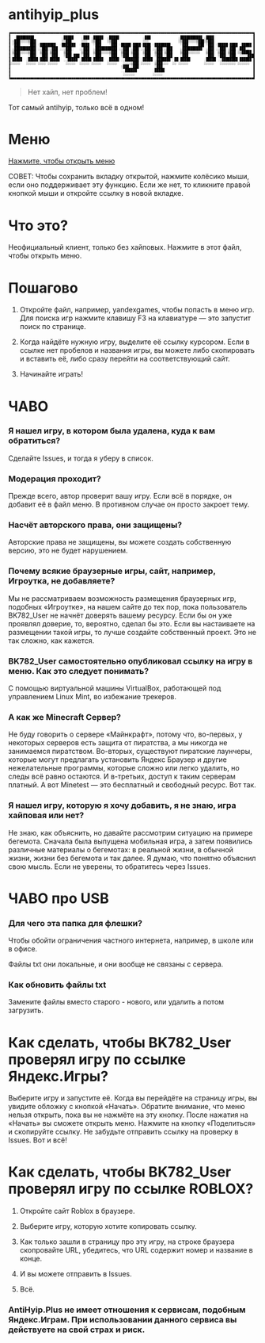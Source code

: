 # antihyip_plus
![Логотип](ascii-text-art.png)
> Нет хайп, нет проблем!

Тот самый antihyip, только всё в одном!

# Меню
[Нажмите, чтобы открыть меню](menu.md)

СОВЕТ: Чтобы сохранить вкладку открытой, нажмите колёсико мыши, если оно поддерживает эту функцию. Если же нет, то кликните правой кнопкой мыши и откройте ссылку в новой вкладке.

# Что это?
Неофициальный клиент, только без хайповых. Нажмите в этот файл, чтобы открыть меню.

# Пошагово
1. Откройте файл, например, yandexgames, чтобы попасть в меню игр. Для поиска игр нажмите клавишу F3 на клавиатуре — это запустит поиск по странице.

2. Когда найдёте нужную игру, выделите её ссылку курсором. Если в ссылке нет пробелов и названия игры, вы можете либо скопировать и вставить её, либо сразу перейти на соответствующий сайт.

3. Начинайте играть!

# ЧАВО
### Я нашел игру, в котором была удалена, куда к вам обратиться?

Сделайте Issues, и тогда я уберу в список.

### Модерация проходит?

Прежде всего, автор проверит вашу игру. Если всё в порядке, он добавит её в файл меню. В противном случае он просто закроет тему.

### Насчёт авторского права, они защищены?

Авторские права не защищены, вы можете создать собственную версию, это не будет нарушением.

### Почему всякие браузерные игры, сайт, например, Игроутка, не добавляете?

Мы не рассматриваем возможность размещения браузерных игр, подобных «Игроутке», на нашем сайте до тех пор, пока пользователь BK782_User не начнёт доверять вашему ресурсу. Если бы он уже проявлял доверие, то, вероятно, сделал бы это. Если вы настаиваете на размещении такой игры, то лучше создайте собственный проект. Это не так сложно, как кажется.

### BK782_User самостоятельно опубликовал ссылку на игру в меню. Как это следует понимать?

С помощью виртуальной машины VirtualBox, работающей под управлением Linux Mint, во избежание трекеров.

### А как же Minecraft Сервер?

Не буду говорить о сервере «Майнкрафт», потому что, во-первых, у некоторых серверов есть защита от пиратства, а мы никогда не занимаемся пиратством. Во-вторых, существуют пиратские лаунчеры, которые могут предлагать установить Яндекс Браузер и другие нежелательные программы, которые сложно или легко удалить, но следы всё равно остаются. И в-третьих, доступ к таким серверам платный. А вот Minetest — это бесплатный и свободный ресурс. Вот так.

### Я нашел игру, которую я хочу добавить, я не знаю, игра хайповая или нет?

Не знаю, как объяснить, но давайте рассмотрим ситуацию на примере бегемота. Сначала была выпущена мобильная игра, а затем появились различные материалы о бегемотах: в реальной жизни, в обычной жизни, жизни без бегемота и так далее. Я думаю, что понятно объяснил свою мысль. Если не уверены, то обратитесь через Issues.

# ЧАВО про USB

### Для чего эта папка для флешки?

Чтобы обойти ограничения частного интернета, например, в школе или в офисе.

Файлы txt они локальные, и они вообще не связаны с сервера.

### Как обновить файлы txt

Замените файлы вместо старого - нового, или удалить а потом загрузить.

# Как сделать, чтобы BK782_User проверял игру по ссылке Яндекс.Игры?
Выберите игру и запустите её. Когда вы перейдёте на страницу игры, вы увидите обложку с кнопкой «Начать». Обратите внимание, что меню нельзя открыть, пока вы не нажмёте на эту кнопку. После нажатия на «Начать» вы сможете открыть меню. Нажмите на кнопку «Поделиться» и скопируйте ссылку. Не забудьте отправить ссылку на проверку в Issues. Вот и всё!

# Как сделать, чтобы BK782_User проверял игру по ссылке ROBLOX?

1. Откройте сайт Roblox в браузере.

2. Выберите игру, которую хотите копировать ссылку.

3. Как только зашли в страницу про эту игру, на строке браузера скопровайте URL, убедитесь, что URL содержит номер и название в конце.

4. И вы можете отправить в Issues.

5. Всё.

### AntiHyip.Plus не имеет отношения к сервисам, подобным Яндекс.Играм. При использовании данного сервиса вы действуете на свой страх и риск.
